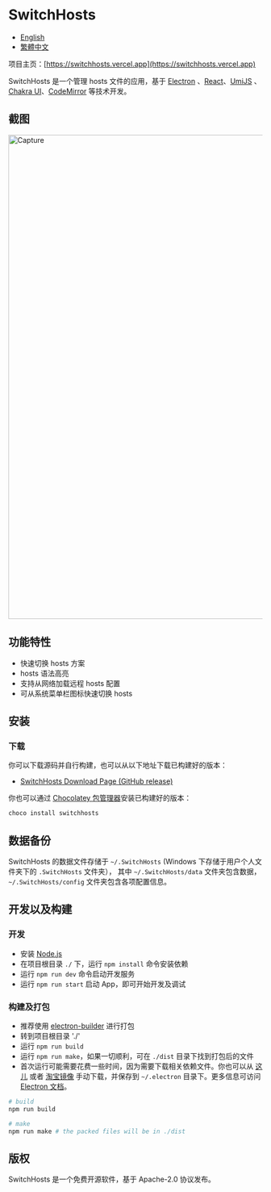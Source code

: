# SwitchHosts

- [English](README.md)
- [繁體中文](README.zh_hant.md)

项目主页：[https://switchhosts.vercel.app](https://switchhosts.vercel.app)

SwitchHosts 是一个管理 hosts 文件的应用，基于 [Electron](http://electron.atom.io/)
、[React](https://facebook.github.io/react/)、[UmiJS](https://umijs.org/)
、[Chakra UI](https://chakra-ui.com/)、[CodeMirror](http://codemirror.net/) 等技术开发。

## 截图

<img src="https://raw.githubusercontent.com/oldj/SwitchHosts/master/screenshots/sh_light.png" alt="Capture" width="960">

## 功能特性

- 快速切换 hosts 方案
- hosts 语法高亮
- 支持从网络加载远程 hosts 配置
- 可从系统菜单栏图标快速切换 hosts

## 安装

### 下载

你可以下载源码并自行构建，也可以从以下地址下载已构建好的版本：

- [SwitchHosts Download Page (GitHub release)](https://github.com/oldj/SwitchHosts/releases)

你也可以通过 [Chocolatey 包管理器](https://community.chocolatey.org/packages/switchhosts)安装已构建好的版本：
```powershell
choco install switchhosts
```

## 数据备份

SwitchHosts 的数据文件存储于 `~/.SwitchHosts` (Windows 下存储于用户个人文件夹下的 `.SwitchHosts` 文件夹），
其中 `~/.SwitchHosts/data` 文件夹包含数据，`~/.SwitchHosts/config` 文件夹包含各项配置信息。

## 开发以及构建

### 开发

- 安装 [Node.js](https://nodejs.org/)
- 在项目根目录 `./` 下，运行 `npm install` 命令安装依赖
- 运行 `npm run dev` 命令启动开发服务
- 运行 `npm run start` 启动 App，即可开始开发及调试

### 构建及打包

- 推荐使用 [electron-builder](https://github.com/electron-userland/electron-builder) 进行打包
- 转到项目根目录 './'
- 运行 `npm run build`
- 运行 `npm run make`，如果一切顺利，可在 `./dist` 目录下找到打包后的文件
- 首次运行可能需要花费一些时间，因为需要下载相关依赖文件。你也可以从 [这儿](https://github.com/electron/electron/releases)
  或者 [淘宝镜像](https://npmmirror.com/mirrors/electron/) 手动下载，并保存到 `~/.electron`
  目录下。更多信息可访问 [Electron 文档](http://electron.atom.io/docs/)。

```bash
# build
npm run build

# make
npm run make # the packed files will be in ./dist
```

## 版权

SwitchHosts 是一个免费开源软件，基于 Apache-2.0 协议发布。
